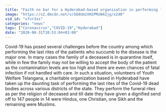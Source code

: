 ```yaml
---
title: "Faith no bar for a Hyderabad-based organisation in performing last rites"
image: "https://s2.dmcdn.net/v/SQ4Um1VH2PMzW42jg/x240"
vid_id: "x7vr3xs"
categories: "news"
tags: ["Coronavirus","COVID-19","Hyderabad"]
date: "2020-08-31T10:53:04+03:00"
---
```

Covid-19 has posed several challenges before the country among which performing the last rites of the patients who succumb to the disease is the major one. In many cases the family of a deceased is in quarantine itself, while in few the family may not be willing to accept the body of the patient as the contamination levels are too high and there are even chances of fatal infection if not handled with care. In such a situation, volunteers of Youth Welfare Telangana, a charitable organization based in Hyderabad have taken up the daunting task of performing the last rites of the Covid-19 dead bodies across various districts of the state. They perform the funeral rites as per the religion of deceased and till date they have given a dignified send off to 147 people in 14 were Hindus, one Christian, one Sikh and the remaining were Muslims.
